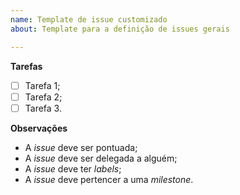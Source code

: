 ```yaml
---
name: Template de issue customizado
about: Template para a definição de issues gerais

---
```


<!--- Descreva a atividade que deve ser feita para atender a issue --->

**Tarefas**
- [ ] Tarefa 1;
- [ ] Tarefa 2;
- [ ] Tarefa 3.

**Observações**
* A *issue* deve ser pontuada;
* A *issue* deve ser delegada a alguém;
* A *issue* deve ter *labels*;
* A *issue* deve pertencer a uma *milestone*.
